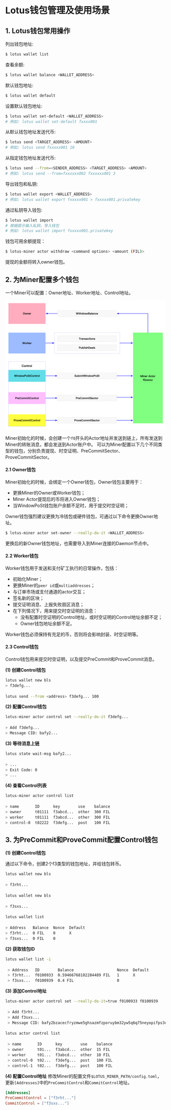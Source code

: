 # Lotus钱包管理及使用场景

## 1. Lotus钱包常用操作
列出钱包地址:
```sh
$ lotus wallet list
```

查看余额:
```sh
$ lotus wallet balance <WALLET_ADDRESS>
```

默认钱包地址:
```sh
$ lotus wallet default
```

设置默认钱包地址:
```sh
$ lotus wallet set-default <WALLET_ADDRESS>
# 例如: lotus wallet set-default fxxxx001
```

从默认钱包地址发送代币:
```sh
$ lotus send <TARGET_ADDRESS> <AMOUNT>
# 例如: lotus send fxxxxx001 10
```

从指定钱包地址发送代币:
```sh
$ lotus send --from=<SENDER_ADDRESS> <TARGET_ADDRESS> <AMOUNT>
# 例如: lotus send --from=fxxxxxx002 fxxxxxx001 3
```

导出钱包和私钥:
```sh
$ lotus wallet export <WALLET_ADDRESS>
# 例如: lotus wallet export fxxxxx001 > fxxxxx001.privatekey
```

通过私钥导入钱包:
```sh
$ lotus wallet import 
# 根据提示输入私钥，导入钱包
# 例如: lotus wallet import fxxxxx001.privatekey
```

钱包可用余额提现：
```sh
$ lotus-miner actor withdraw <command options> <amount (FIL)>
```
提现的金额将转入owner钱包。

## 2. 为Miner配置多个钱包
一个Miner可以配置：Owner地址、Worker地址、Control地址。

![Distributed Miner](../images/wallet.png)

Miner初始化的时候，会创建一个`f0`开头的Actor地址并发送到链上，所有发送到Miner的转账消息，都会发送到Actor账户中。
可以为Miner配置以下几个不同类型的钱包，分别负责提现、时空证明、PreCommitSector、ProveCommitSector。

#### 2.1 Owner钱包
Miner初始化的时候，会绑定一个Owner钱包，Owner钱包主要用于：
- 更换Miner的Owner或Worker钱包；
- Miner Actor提现后的币将进入Owner钱包；
- 当WindowPoSt钱包账户余额不足时，用于提交时空证明；

Owner钱包强烈建议更换为冷钱包或硬件钱包，可通过以下命令更换Owner地址。
```sh
$ lotus-miner actor set-owner --really-do-it <WALLET_ADDRESS>
```
更换后的新Owner钱包地址，也需要导入到Miner连接的Daemon节点中。

#### 2.2 Worker钱包
Worker钱包用于发送和支付矿工执行的日常操作，包括：
- 初始化Miner；
- 更换Miner的`peer id`或`multiaddresses`；
- 与订单市场或支付通道的actor交互；
- 签名新的区块；
- 提交证明消息、上报失败扇区消息；
- 在下列情况下，用来提交时空证明的消息：
  - 没有配置时空证明的Control地址，或时空证明的Control地址余额不足；
  - Owner钱包地址余额不足。

Worker钱包必须保持有充足的币，否则将会影响封装、时空证明等。

#### 2.3 Control钱包
Control钱包用来提交时空证明，以及提交PreCommit和ProveCommit消息。

**(1) 创建Control钱包**
```sh
lotus wallet new bls
> f3defg...

lotus send --from <address> f3defg... 100
```
**(2) 配置Control钱包**
```sh
lotus-miner actor control set --really-do-it f3defg...

> Add f3defg...
> Message CID: bafy2...
```

**(3) 等待消息上链**
```sh
lotus state wait-msg bafy2...

> ...
> Exit Code: 0
> ...
```

**(4) 查看Control列表**
```sh
lotus-miner actor control list

> name       ID      key        use    balance
> owner      t01111  f3abcd...  other  300 FIL
> worker     t01111  f3abcd...  other  300 FIL
> control-0  t02222  f3defg...  post   100 FIL
```

## 3. 为PreCommit和ProveCommit配置Control钱包
**(1) 创建Control钱包**

通过以下命令，创建2个f3类型的钱包地址，并给钱包转币。
```sh
lotus wallet new bls

> f3rht...

lotus wallet new bls

> f3sxs...

lotus wallet list

> Address   Balance  Nonce  Default
> f3rht...  0 FIL    0      X
> f3sxs...  0 FIL    0
```
**(2) 获取钱包ID**
```sh
lotus wallet list -i

 > Address   ID        Balance                   Nonce  Default
 > f3rht...  f0100933  0.59466768102284489 FIL   1      X
 > f3sxs...  f0100939  0.4 FIL                   0
```
**(3) 添加Control地址**
```sh
lotus-miner actor control set --really-do-it=true f0100933 f0100939

 > Add f3rht...
 > Add f3sxs...
 > Message CID: bafy2bzacecfryzmwe5ghsazmfzporuybm32yw5q6q75neyopifps3c3gll6aq

lotus actor control list

 > name       ID      key        use    balance
 > owner      t01...  f3abcd...  other  15 FIL
 > worker     t01...  f3abcd...  other  10 FIL
 > control-0  t02...  f3defg...  post   100 FIL
 > control-1  t02...  f3defg...  post   100 FIL
```
**(4) 配置Control地址**
修改Miner的配置文件`$LOTUS_MINER_PATH/config.toml`，更新`[Addresses]`中的`PreCommitControl`和`CommitControl`地址。
```toml
[Addresses]
PreCommitControl = ["f3rht..."]
CommitControl = ["f3sxs..."]
```
